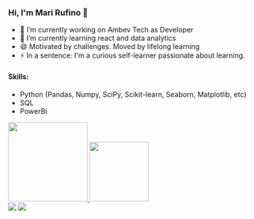 ### Hi, I'm Mari Rufino 👋


- 🔭 I’m currently working on Ambev Tech as Developer
- 🌱 I’m currently learning react and data analytics
- 😄 Motivated by challenges. Moved by lifelong learning
- ⚡ In a sentence: I'm a curious self-learner passionate about learning.

#### Skills:
- Python (Pandas, Numpy, SciPy, Scikit-learn, Seaborn, Matplotlib, etc)
- SQL
- PowerBi

<div>
  <a href="https://github.com/mari-rufino-g">
  <img height="160em" src="https://github-readme-stats.vercel.app/api?username=mari-rufino-g&show_icons=true&theme=dracula&include_all_commits=true&count_private=true"/>
  <img height="120em" src="https://github-readme-stats.vercel.app/api/top-langs/?username=mari-rufino-g&layout=compact&langs_count=7&theme=dracula"/>
    
<div> 
  <a href = "mailto:mari.rufino@gmail.com"><img src="https://img.shields.io/badge/-Gmail-%23333?style=for-the-badge&logo=gmail&logoColor=white" target="_blank"></a>
  <a href="https://www.linkedin.com/in/mariana-rufino-g/" target="_blank"><img src="https://img.shields.io/badge/-LinkedIn-%230077B5?style=for-the-badge&logo=linkedin&logoColor=white" target="_blank"></a> 
<!--
**mari-rufino-g/mari-rufino-g** is a ✨ _special_ ✨ repository because its `README.md` (this file) appears on your GitHub profile.

Here are some ideas to get you started:


